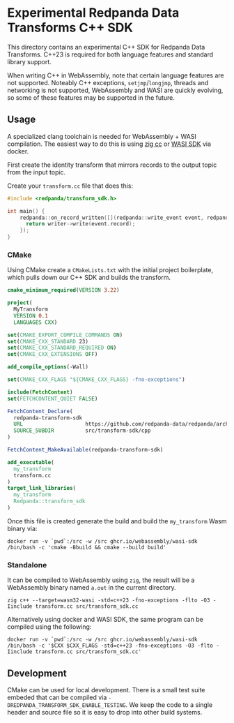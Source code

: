 # Experimental Redpanda Data Transforms C++ SDK

This directory contains an experimental C++ SDK for Redpanda Data Transforms.
C++23 is required for both language features and standard library support.

When writing C++ in WebAssembly, note that certain language features are not supported.
Noteably C++ exceptions, `setjmp`/`longjmp`, threads and networking is not supported, WebAssembly and WASI are quickly evolving, so some of these features may be supported in the future.

## Usage 

A specialized clang toolchain is needed for WebAssembly + WASI compilation. The easiest way to
do this is using [zig cc][zig] or [WASI SDK][wasi-sdk] via docker.

First create the identity transform that mirrors records to the output topic from the input topic.

Create your `transform.cc` file that does this:

```cpp
#include <redpanda/transform_sdk.h>

int main() {
    redpanda::on_record_written([](redpanda::write_event event, redpanda::record_writer* writer) {
      return writer->write(event.record);
    });
}
```

### CMake

Using CMake create a `CMakeLists.txt` with the initial project boilerplate, which pulls down our C++ SDK and builds the transform.

```cmake
cmake_minimum_required(VERSION 3.22)

project(
  MyTransform
  VERSION 0.1
  LANGUAGES CXX)

set(CMAKE_EXPORT_COMPILE_COMMANDS ON)
set(CMAKE_CXX_STANDARD 23)
set(CMAKE_CXX_STANDARD_REQUIRED ON)
set(CMAKE_CXX_EXTENSIONS OFF)

add_compile_options(-Wall)

set(CMAKE_CXX_FLAGS "${CMAKE_CXX_FLAGS} -fno-exceptions")

include(FetchContent)
set(FETCHCONTENT_QUIET FALSE)

FetchContent_Declare(
  redpanda-transform-sdk
  URL                    https://github.com/redpanda-data/redpanda/archive/refs/heads/dev.tar.gz
  SOURCE_SUBDIR          src/transform-sdk/cpp
)

FetchContent_MakeAvailable(redpanda-transform-sdk)

add_executable(
  my_transform
  transform.cc
)
target_link_libraries(
  my_transform
  Redpanda::transform_sdk
)
```

Once this file is created generate the build and build the `my_transform` Wasm binary via:

```shell
docker run -v `pwd`:/src -w /src ghcr.io/webassembly/wasi-sdk /bin/bash -c 'cmake -Bbuild && cmake --build build'
```

### Standalone

It can be compiled to WebAssembly using `zig`, the result will be a WebAssembly binary named `a.out` in the current directory.

```shell
zig c++ --target=wasm32-wasi -std=c++23 -fno-exceptions -flto -O3 -Iinclude transform.cc src/transform_sdk.cc
```

Alternatively using docker and WASI SDK, the same program can be compiled using the following:

```shell
docker run -v `pwd`:/src -w /src ghcr.io/webassembly/wasi-sdk /bin/bash -c '$CXX $CXX_FLAGS -std=c++23 -fno-exceptions -O3 -flto -Iinclude transform.cc src/transform_sdk.cc'
```

## Development

CMake can be used for local development. There is a small test suite embeded that can be compiled via `-DREDPANDA_TRANSFORM_SDK_ENABLE_TESTING`. We keep the code to a single header and source file so it is easy to drop into other build systems.

[zig]: https://andrewkelley.me/post/zig-cc-powerful-drop-in-replacement-gcc-clang.html
[wasi-sdk]: https://github.com/WebAssembly/wasi-sdk
